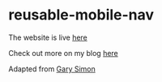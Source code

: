 # reusable-mobile-nav

The website is live [here](https://ronald-luo.github.io/reusable-mobile-nav/)

Check out more on my blog [here](https://www.ronald-luo.com/100-websites/)

Adapted from [Gary Simon](https://youtu.be/n4_s0DpiHjQ)
